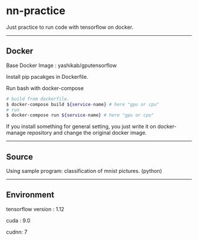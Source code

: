 # nn-practice

Just practice to run code with tensorflow on docker.

---

## Docker

Base Docker Image : yashikab/gputensorflow

Install pip pacakges in Dockerfile.

Run bash with docker-compose

```sh
# build from dockerfile.
$ docker-compose build ${service-name} # here "gpu or cpu"
# run
$ docker-compose run ${service-name} # here "gpu or cpu"
```

If you install something for general setting, you just write it on docker-manage repository and change the original docker image.

---

## Source

Using sample program: classification of mnist pictures. (python)

---

## Environment

tensorflow version : 1.12

cuda : 9.0

cudnn: 7